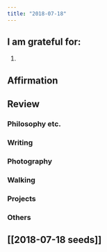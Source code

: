 ```yaml
---
title: "2018-07-18"
---
```

## I am grateful for:
1. 

## Affirmation

## Review
### Philosophy etc.

### Writing

### Photography

### Walking

### Projects

### Others

## [[2018-07-18 seeds]]
